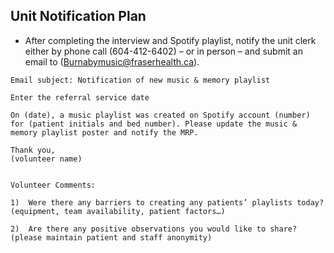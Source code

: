 ## Unit Notification Plan
- After completing the interview and Spotify playlist, notify the unit clerk either by phone call (604-412-6402) – or in person – and submit an email to (Burnabymusic@fraserhealth.ca).

```
Email subject: Notification of new music & memory playlist

Enter the referral service date

On (date), a music playlist was created on Spotify account (number) for (patient initials and bed number). Please update the music & memory playlist poster and notify the MRP.

Thank you, 
(volunteer name)


Volunteer Comments:

1)	Were there any barriers to creating any patients’ playlists today? (equipment, team availability, patient factors…)

2)	Are there any positive observations you would like to share? (please maintain patient and staff anonymity)
```
